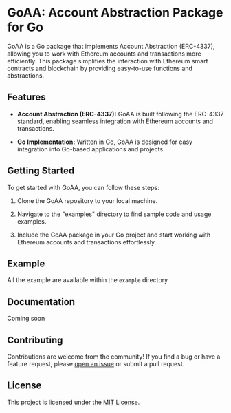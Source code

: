 # GoAA: Account Abstraction Package for Go

GoAA is a Go package that implements Account Abstraction (ERC-4337), allowing you to work with Ethereum accounts and transactions more efficiently. This package simplifies the interaction with Ethereum smart contracts and blockchain by providing easy-to-use functions and abstractions.

## Features

- **Account Abstraction (ERC-4337):** GoAA is built following the ERC-4337 standard, enabling seamless integration with Ethereum accounts and transactions.

- **Go Implementation:** Written in Go, GoAA is designed for easy integration into Go-based applications and projects.

## Getting Started

To get started with GoAA, you can follow these steps:

1. Clone the GoAA repository to your local machine.

2. Navigate to the "examples" directory to find sample code and usage examples.

3. Include the GoAA package in your Go project and start working with Ethereum accounts and transactions effortlessly.

## Example

All the example are available within the `example` directory

## Documentation

Coming soon

## Contributing

Contributions are welcome from the community! If you find a bug or have a feature request, please [open an issue](https://github.com/pavankpdev/goaa/issues/new/choose) or submit a pull request.

## License

This project is licensed under the [MIT License](LICENSE).

